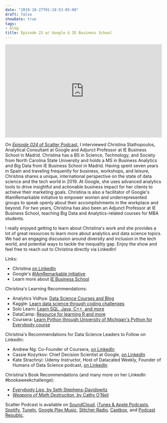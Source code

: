 ```yaml
---
date: "2019-10-27T01:18:53-05:00"
draft: false
showDate: true
tags:
- blog
title: Episode 23 w/ Google & IE Business School
---
```


<iframe width="100%" height="300" scrolling="no" frameborder="no" allow="autoplay" src="https://w.soundcloud.com/player/?url=https%3A//api.soundcloud.com/tracks/692506387&color=%23ff5500&auto_play=false&hide_related=false&show_comments=true&show_user=true&show_reposts=false&show_teaser=true&visual=true"></iframe>
<br/>

On [_Episode 024_ of Scatter Podcast](https://soundcloud.com/scatterpodcast/episode-024), I interviewed Christina Stathopoulos, Analytical Consultant at Google and Adjunct Professor at IE Business School in Madrid. Christina has a BS in Science, Technology, and Society from North Carolina State University and holds a MS in Business Analytics and Big Data from IE Business School in Madrid. Having spent seven years in Spain and traveling frequently for business, workshops, and leisure, Christina shares a unique, international perspective on the state of data science and the tech world in 2019. At Google, she uses advanced analytics tools to drive insightful and actionable business impact for her clients to achieve their marketing goals. Christina is also a facilitator of Google's #IamRemarkable initiative to empower women and underrepresented groups to speak openly about their accomplishments in the workplace and beyond. For two years, Christina has also been an Adjunct Professor at IE Business School, teaching Big Data and Analytics-related courses for MBA students.

I really enjoyed getting to learn about Christina's work and she provides a lot of great resources to learn more about analytics and data science topics. We had an engaging discussion around diversity and inclusion in the tech world, and potential ways to tackle the inequality gap. Enjoy the show and feel free to reach out to Christina directly via LinkedIn!

Links:

* Christina [on LinkedIn](https://www.linkedin.com/in/christinastathopoulos/)
* Google's [#IAmRemarkable initiative](https://iamremarkable.withgoogle.com)
* Learn more about [IE Business School](https://www.ie.edu/business-school/)

Christina's Learning Recommendations:

* Analytics Vidhya: [Data Science Courses and Blog](https://www.analyticsvidhya.com)
* Kaggle: [Learn data science through coding challenges](https://www.kaggle.com)
* Solo Learn: [Learn SQL, Java, C++, and more](https://www.sololearn.com)
* DataCamp: [Resource for learning R and more](https://www.datacamp.com/courses/tech:r)
* Coursera: [Learn Python through University of Michigan's Python for Everybody course](https://www.coursera.org/specializations/python)

Christina's Recommendations for Data Science Leaders to Follow on LinkedIn:

* Andrew Ng: Co-Founder of Coursera, [on LinkedIn](https://www.linkedin.com/in/andrewyng/)
* Cassie Kozyrkov: Chief Decision Scientist at Google, [on LinkedIn](https://www.linkedin.com/in/cassie-kozyrkov-9531919/)
* Kate Strachnyi: Udemy Instructor, Host of Datacated Weekly, Founder of Humans of Data Science podcast, [on LinkedIn](https://www.linkedin.com/in/kate-strachnyi-data/)

Christina's Book Recommendations (and many more on her LinkedIn #bookaweekchallenge):

* [_Everybody Lies_, by Seth Stephens-Davidowitz](http://sethsd.com/everybodylies)
* [_Weapons of Math Destruction_, by Cathy O'Neil](https://weaponsofmathdestructionbook.com)

Scatter Podcast is available on [SoundCloud](https://soundcloud.com/scatterpodcast), [iTunes & Apple Podcasts](https://podcasts.apple.com/us/podcast/scatter-podcast/id1458544194), [Spotify](https://open.spotify.com/show/64UpJwByrdsrLSYObuEeHx?si=n_UlBzrYQv6ptBjeXfSOsw), [TuneIn](https://tunein.com/podcasts/Business--Economics-Podcasts/Scatter-Podcast-p1216105/), [Google Play Music](https://playmusic.app.goo.gl/?ibi=com.google.PlayMusic&isi=691797987&ius=googleplaymusic&apn=com.google.android.music&link=https://play.google.com/music/m/Iqayzaqkmvhu5op3yehzbj5bus4?t%3DScatter_Podcast%26pcampaignid%3DMKT-na-all-co-pr-mu-pod-16), [Stitcher Radio](https://www.stitcher.com/podcast/scatter-podcast/httpssoundcloudcomscatterpodcast), [Castbox](https://castbox.fm/channel/id2083174), and [Podcast Republic](https://www.podcastrepublic.net/podcast/1458544194).